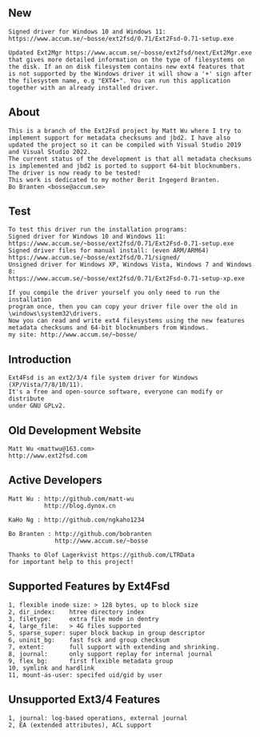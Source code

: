 
New
---

    Signed driver for Windows 10 and Windows 11:
    https://www.accum.se/~bosse/ext2fsd/0.71/Ext2Fsd-0.71-setup.exe

    Updated Ext2Mgr https://www.accum.se/~bosse/ext2fsd/next/Ext2Mgr.exe
    that gives more detailed information on the type of filesystems on
    the disk. If an on disk filesystem contains new ext4 features that
    is not supported by the Windows driver it will show a '+' sign after
    the filesystem name, e.g "EXT4+". You can run this application
    together with an already installed driver.


About
-----

    This is a branch of the Ext2Fsd project by Matt Wu where I try to
    implement support for metadata checksums and jbd2. I have also
    updated the project so it can be compiled with Visual Studio 2019
    and Visual Studio 2022.
    The current status of the development is that all metadata checksums
    is implemented and jbd2 is ported to support 64-bit blocknumbers.
    The driver is now ready to be tested!
    This work is dedicated to my mother Berit Ingegerd Branten.
    Bo Branten <bosse@accum.se>


Test
----

    To test this driver run the installation programs:
    Signed driver for Windows 10 and Windows 11:
    https://www.accum.se/~bosse/ext2fsd/0.71/Ext2Fsd-0.71-setup.exe
    Signed driver files for manual install: (even ARM/ARM64)
    https://www.accum.se/~bosse/ext2fsd/0.71/signed/
    Unsigned driver for Windows XP, Windows Vista, Windows 7 and Windows 8:
    https://www.accum.se/~bosse/ext2fsd/0.71/Ext2Fsd-0.71-setup-xp.exe

    If you compile the driver yourself you only need to run the installation
    program once, then you can copy your driver file over the old in
    \windows\system32\drivers.
    Now you can read and write ext4 filesystems using the new features
    metadata checksums and 64-bit blocknumbers from Windows.
    my site: http://www.accum.se/~bosse/


Introduction
------------

    Ext4Fsd is an ext2/3/4 file system driver for Windows (XP/Vista/7/8/10/11).
    It's a free and open-source software, everyone can modify or distribute
    under GNU GPLv2.

    
Old Development Website
-------------------

    Matt Wu <mattwu@163.com>
    http://www.ext2fsd.com


Active Developers
-----------------

    Matt Wu : http://github.com/matt-wu
              http://blog.dynox.cn

    KaHo Ng : http://github.com/ngkaho1234

    Bo Branten : http://github.com/bobranten
                 http://www.accum.se/~bosse

    Thanks to Olof Lagerkvist https://github.com/LTRData
    for important help to this project!


Supported Features by Ext4Fsd
-----------------------------

    1, flexible inode size: > 128 bytes, up to block size
    2, dir_index:    htree directory index
    3, filetype:     extra file mode in dentry
    4, large_file:   > 4G files supported
    5, sparse_super: super block backup in group descriptor
    6, uninit_bg:    fast fsck and group checksum
    7, extent:       full support with extending and shrinking.
    8, journal:      only support replay for internal journal
    9, flex_bg:      first flexible metadata group
    10, symlink and hardlink
    11, mount-as-user: specifed uid/gid by user


Unsupported Ext3/4 Features
---------------------------

    1, journal: log-based operations, external journal
    2, EA (extended attributes), ACL support
